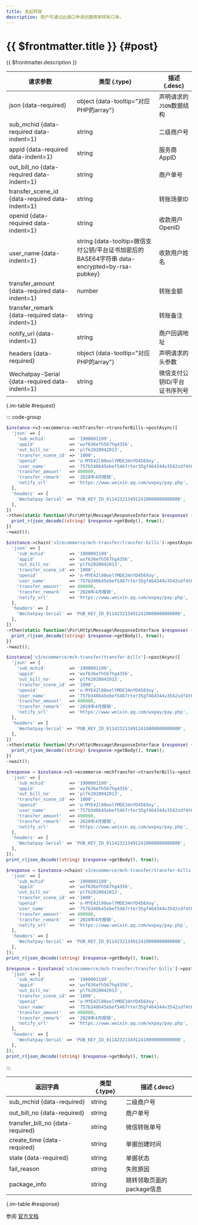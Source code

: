 ```yaml
---
title: 发起转账
description: 商户可通过此接口申请创建商家转账订单。
---
```


# {{ $frontmatter.title }} {#post}

{{ $frontmatter.description }}

| 请求参数 | 类型 {.type} | 描述 {.desc}
| --- | --- | ---
| json {data-required} | object {data-tooltip="对应PHP的array"} | 声明请求的`JSON`数据结构
| sub_mchid {data-required data-indent=1} | string | 二级商户号
| appid {data-required data-indent=1} | string | 服务商AppID
| out_bill_no {data-required data-indent=1} | string | 商户单号
| transfer_scene_id {data-required data-indent=1} | string | 转账场景ID
| openid {data-required data-indent=1} | string | 收款用户OpenID
| user_name {data-indent=1} | string {data-tooltip=微信支付公钥/平台证书加密后的BASE64字符串 data-encrypted=by-rsa-pubkey} | 收款用户姓名
| transfer_amount {data-required data-indent=1} | number | 转账金额
| transfer_remark {data-required data-indent=1} | string | 转账备注
| notify_url {data-indent=1} | string | 商户回调地址
| headers {data-required} | object {data-tooltip="对应PHP的array"} | 声明请求的头参数
| Wechatpay-Serial {data-required data-indent=1} | string | 微信支付公钥ID/平台证书序列号

{.im-table #request}

::: code-group

```php [异步纯链式]
$instance->v3->ecommerce->mchTransfer->transferBills->postAsync([
  'json' => [
    'sub_mchid'         => '1900001109',
    'appid'             => 'wxf636efh567hg4356',
    'out_bill_no'       => 'plfk2020042013',
    'transfer_scene_id' => '1000',
    'openid'            => 'o-MYE42l80oelYMDE34nYD456Xoy',
    'user_name'         => '757b340b45ebef5467rter35gf464344v3542sdf4t6re4tb4f54ty45t4yyry45',
    'transfer_amount'   => 400000,
    'transfer_remark'   => '2020年4月报销',
    'notify_url'        => 'https://www.weixin.qq.com/wxpay/pay.php',
  ],
  'headers' => [
    'Wechatpay-Serial' => 'PUB_KEY_ID_0114232134912410000000000000',
  ],
])
->then(static function(\Psr\Http\Message\ResponseInterface $response) {
  print_r(json_decode((string) $response->getBody(), true));
})
->wait();
```

```php [异步声明式]
$instance->chain('v3/ecommerce/mch-transfer/transfer-bills')->postAsync([
  'json' => [
    'sub_mchid'         => '1900001109',
    'appid'             => 'wxf636efh567hg4356',
    'out_bill_no'       => 'plfk2020042013',
    'transfer_scene_id' => '1000',
    'openid'            => 'o-MYE42l80oelYMDE34nYD456Xoy',
    'user_name'         => '757b340b45ebef5467rter35gf464344v3542sdf4t6re4tb4f54ty45t4yyry45',
    'transfer_amount'   => 400000,
    'transfer_remark'   => '2020年4月报销',
    'notify_url'        => 'https://www.weixin.qq.com/wxpay/pay.php',
  ],
  'headers' => [
    'Wechatpay-Serial' => 'PUB_KEY_ID_0114232134912410000000000000',
  ],
])
->then(static function(\Psr\Http\Message\ResponseInterface $response) {
  print_r(json_decode((string) $response->getBody(), true));
})
->wait();
```

```php [异步属性式]
$instance['v3/ecommerce/mch-transfer/transfer-bills']->postAsync([
  'json' => [
    'sub_mchid'         => '1900001109',
    'appid'             => 'wxf636efh567hg4356',
    'out_bill_no'       => 'plfk2020042013',
    'transfer_scene_id' => '1000',
    'openid'            => 'o-MYE42l80oelYMDE34nYD456Xoy',
    'user_name'         => '757b340b45ebef5467rter35gf464344v3542sdf4t6re4tb4f54ty45t4yyry45',
    'transfer_amount'   => 400000,
    'transfer_remark'   => '2020年4月报销',
    'notify_url'        => 'https://www.weixin.qq.com/wxpay/pay.php',
  ],
  'headers' => [
    'Wechatpay-Serial' => 'PUB_KEY_ID_0114232134912410000000000000',
  ],
])
->then(static function(\Psr\Http\Message\ResponseInterface $response) {
  print_r(json_decode((string) $response->getBody(), true));
})
->wait();
```

```php [同步纯链式]
$response = $instance->v3->ecommerce->mchTransfer->transferBills->post([
  'json' => [
    'sub_mchid'         => '1900001109',
    'appid'             => 'wxf636efh567hg4356',
    'out_bill_no'       => 'plfk2020042013',
    'transfer_scene_id' => '1000',
    'openid'            => 'o-MYE42l80oelYMDE34nYD456Xoy',
    'user_name'         => '757b340b45ebef5467rter35gf464344v3542sdf4t6re4tb4f54ty45t4yyry45',
    'transfer_amount'   => 400000,
    'transfer_remark'   => '2020年4月报销',
    'notify_url'        => 'https://www.weixin.qq.com/wxpay/pay.php',
  ],
  'headers' => [
    'Wechatpay-Serial' => 'PUB_KEY_ID_0114232134912410000000000000',
  ],
]);
print_r(json_decode((string) $response->getBody(), true));
```

```php [同步声明式]
$response = $instance->chain('v3/ecommerce/mch-transfer/transfer-bills')->post([
  'json' => [
    'sub_mchid'         => '1900001109',
    'appid'             => 'wxf636efh567hg4356',
    'out_bill_no'       => 'plfk2020042013',
    'transfer_scene_id' => '1000',
    'openid'            => 'o-MYE42l80oelYMDE34nYD456Xoy',
    'user_name'         => '757b340b45ebef5467rter35gf464344v3542sdf4t6re4tb4f54ty45t4yyry45',
    'transfer_amount'   => 400000,
    'transfer_remark'   => '2020年4月报销',
    'notify_url'        => 'https://www.weixin.qq.com/wxpay/pay.php',
  ],
  'headers' => [
    'Wechatpay-Serial' => 'PUB_KEY_ID_0114232134912410000000000000',
  ],
]);
print_r(json_decode((string) $response->getBody(), true));
```

```php [同步属性式]
$response = $instance['v3/ecommerce/mch-transfer/transfer-bills']->post([
  'json' => [
    'sub_mchid'         => '1900001109',
    'appid'             => 'wxf636efh567hg4356',
    'out_bill_no'       => 'plfk2020042013',
    'transfer_scene_id' => '1000',
    'openid'            => 'o-MYE42l80oelYMDE34nYD456Xoy',
    'user_name'         => '757b340b45ebef5467rter35gf464344v3542sdf4t6re4tb4f54ty45t4yyry45',
    'transfer_amount'   => 400000,
    'transfer_remark'   => '2020年4月报销',
    'notify_url'        => 'https://www.weixin.qq.com/wxpay/pay.php',
  ],
  'headers' => [
    'Wechatpay-Serial' => 'PUB_KEY_ID_0114232134912410000000000000',
  ],
]);
print_r(json_decode((string) $response->getBody(), true));
```

:::

| 返回字典 | 类型 {.type} | 描述 {.desc}
| --- | --- | ---
| sub_mchid {data-required} | string | 二级商户号
| out_bill_no {data-required} | string | 商户单号
| transfer_bill_no {data-required} | string | 微信转账单号
| create_time {data-required} | string | 单据创建时间
| state {data-required} | string | 单据状态
| fail_reason | string | 失败原因
| package_info | string | 跳转领取页面的package信息

{.im-table #response}

参阅 [官方文档](https://pay.weixin.qq.com/doc/v3/partner/4013504211)
